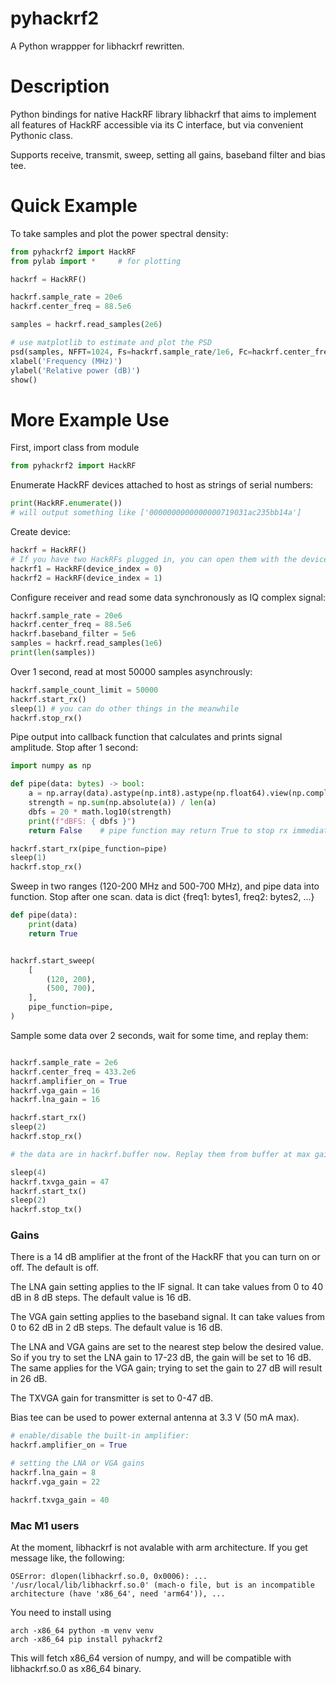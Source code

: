 # pyhackrf2

A Python wrappper for libhackrf rewritten.

# Description

Python bindings for native HackRF library libhackrf that aims to implement all features of HackRF accessible via its C interface, but via convenient Pythonic class.

Supports receive, transmit, sweep, setting all gains, baseband filter and bias tee.

# Quick Example

To take samples and plot the power spectral density:

```python
from pyhackrf2 import HackRF
from pylab import *     # for plotting

hackrf = HackRF()

hackrf.sample_rate = 20e6
hackrf.center_freq = 88.5e6

samples = hackrf.read_samples(2e6)

# use matplotlib to estimate and plot the PSD
psd(samples, NFFT=1024, Fs=hackrf.sample_rate/1e6, Fc=hackrf.center_freq/1e6)
xlabel('Frequency (MHz)')
ylabel('Relative power (dB)')
show()
```

# More Example Use

First, import class from module
```python
from pyhackrf2 import HackRF
```


Enumerate HackRF devices attached to host as strings of serial numbers:

```python
print(HackRF.enumerate())
# will output something like ['0000000000000000719031ac235bb14a']
```

Create device:

```python
hackrf = HackRF()
# If you have two HackRFs plugged in, you can open them with the device_index argument:
hackrf1 = HackRF(device_index = 0)
hackrf2 = HackRF(device_index = 1)
```

Configure receiver and read some data synchronously as IQ complex signal:

```python
hackrf.sample_rate = 20e6
hackrf.center_freq = 88.5e6
hackrf.baseband_filter = 5e6
samples = hackrf.read_samples(1e6)
print(len(samples))
```

Over 1 second, read at most 50000 samples asynchrously:

```python
hackrf.sample_count_limit = 50000
hackrf.start_rx()
sleep(1) # you can do other things in the meanwhile
hackrf.stop_rx()
```

Pipe output into callback function that calculates and prints signal amplitude. Stop after 1 second:

```python
import numpy as np

def pipe(data: bytes) -> bool:
    a = np.array(data).astype(np.int8).astype(np.float64).view(np.complex128)
    strength = np.sum(np.absolute(a)) / len(a)
    dbfs = 20 * math.log10(strength)
    print(f"dBFS: { dbfs }")
    return False    # pipe function may return True to stop rx immediately

hackrf.start_rx(pipe_function=pipe)
sleep(1)
hackrf.stop_rx()
```

Sweep in two ranges (120-200 MHz and 500-700 MHz), and pipe data into function. Stop after one scan.
data is dict {freq1: bytes1, freq2: bytes2, ...}

```python
def pipe(data):
    print(data)
    return True


hackrf.start_sweep(
    [
        (120, 200),
        (500, 700),
    ],
    pipe_function=pipe,
)
```

Sample some data over 2 seconds, wait for some time, and replay them:

```python

hackrf.sample_rate = 2e6
hackrf.center_freq = 433.2e6
hackrf.amplifier_on = True
hackrf.vga_gain = 16
hackrf.lna_gain = 16

hackrf.start_rx()
sleep(2)
hackrf.stop_rx()

# the data are in hackrf.buffer now. Replay them from buffer at max gain:

sleep(4)
hackrf.txvga_gain = 47
hackrf.start_tx()
sleep(2)
hackrf.stop_tx()
```


### Gains

There is a 14 dB amplifier at the front of the HackRF that you can turn on or off.
The default is off.

The LNA gain setting applies to the IF signal.
It can take values from 0 to 40 dB in 8 dB steps.
The default value is 16 dB.

The VGA gain setting applies to the baseband signal.
It can take values from 0 to 62 dB in 2 dB steps.
The default value is 16 dB.

The LNA and VGA gains are set to the nearest step below the desired value.
So if you try to set the LNA gain to 17-23 dB, the gain will be set to 16 dB.
The same applies for the VGA gain; trying to set the gain to 27 dB will result in 26 dB.

The TXVGA gain for transmitter is set to 0-47 dB.

Bias tee can be used to power external antenna at 3.3 V (50 mA max).

```python
# enable/disable the built-in amplifier:
hackrf.amplifier_on = True

# setting the LNA or VGA gains
hackrf.lna_gain = 8
hackrf.vga_gain = 22

hackrf.txvga_gain = 40

```

### Mac M1 users

At the moment, libhackrf is not avalable with arm architecture. If you get message like, the following:
```
OSError: dlopen(libhackrf.so.0, 0x0006): ... '/usr/local/lib/libhackrf.so.0' (mach-o file, but is an incompatible architecture (have 'x86_64', need 'arm64')), ...
```

You need to install using
```
arch -x86_64 python -m venv venv
arch -x86_64 pip install pyhackrf2
```
This will fetch x86_64 version of numpy, and will be compatible with libhackrf.so.0 as x86_64 binary.
